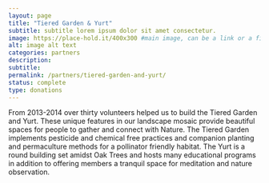 ```yaml
---
layout: page
title: "Tiered Garden & Yurt"
subtitle: subtitle lorem ipsum dolor sit amet consectetur.
image: https://place-hold.it/400x300 #main image, can be a link or a file in assets/img/portfolio
alt: image alt text
categories: partners
description:
subtitle:
permalink: /partners/tiered-garden-and-yurt/
status: complete
type: donations
---
```



From 2013-2014 over thirty volunteers helped us to build the Tiered Garden and Yurt.  These unique features in our landscape mosaic provide beautiful spaces for people to gather and connect with Nature. The Tiered Garden implements pesticide and chemical free practices and companion planting and permaculture methods for a pollinator friendly habitat. The Yurt is a round building set amidst Oak Trees and hosts many educational programs in addition to offering members a tranquil space for meditation and nature observation. 
